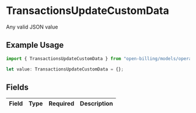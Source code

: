 # TransactionsUpdateCustomData

Any valid JSON value

## Example Usage

```typescript
import { TransactionsUpdateCustomData } from "open-billing/models/operations";

let value: TransactionsUpdateCustomData = {};
```

## Fields

| Field       | Type        | Required    | Description |
| ----------- | ----------- | ----------- | ----------- |